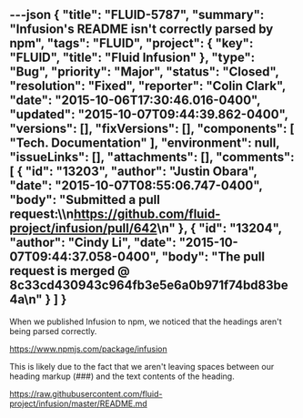 ---json
{
  "title": "FLUID-5787",
  "summary": "Infusion's README isn't correctly parsed by npm",
  "tags": "FLUID",
  "project": {
    "key": "FLUID",
    "title": "Fluid Infusion"
  },
  "type": "Bug",
  "priority": "Major",
  "status": "Closed",
  "resolution": "Fixed",
  "reporter": "Colin Clark",
  "date": "2015-10-06T17:30:46.016-0400",
  "updated": "2015-10-07T09:44:39.862-0400",
  "versions": [],
  "fixVersions": [],
  "components": [
    "Tech. Documentation"
  ],
  "environment": null,
  "issueLinks": [],
  "attachments": [],
  "comments": [
    {
      "id": "13203",
      "author": "Justin Obara",
      "date": "2015-10-07T08:55:06.747-0400",
      "body": "Submitted a pull request:\\\n<https://github.com/fluid-project/infusion/pull/642>\n"
    },
    {
      "id": "13204",
      "author": "Cindy Li",
      "date": "2015-10-07T09:44:37.058-0400",
      "body": "The pull request is merged @ 8c33cd430943c964fb3e5e6a0b971f74bd83be4a\n"
    }
  ]
}
---
When we published Infusion to npm, we noticed that the headings aren't being parsed correctly.

<https://www.npmjs.com/package/infusion>

This is likely due to the fact that we aren't leaving spaces between our heading markup (###) and the text contents of the heading.

<https://raw.githubusercontent.com/fluid-project/infusion/master/README.md>

        